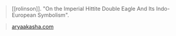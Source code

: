 > [[rolinson]]. "On the Imperial Hittite Double Eagle And Its Indo-European Symbolism".

> [aryaakasha.com](https://aryaakasha.com/2020/07/13/on-the-imperial-hittite-double-eagle-and-its-indo-european-symbolism/)